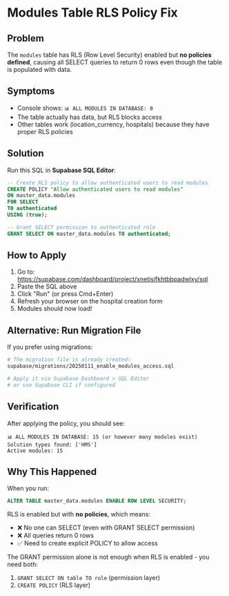 # Modules Table RLS Policy Fix

## Problem

The `modules` table has RLS (Row Level Security) enabled but **no policies defined**, causing all SELECT queries to return 0 rows even though the table is populated with data.

## Symptoms

- Console shows: `📊 ALL MODULES IN DATABASE: 0`
- The table actually has data, but RLS blocks access
- Other tables work (location_currency, hospitals) because they have proper RLS policies

## Solution

Run this SQL in **Supabase SQL Editor**:

```sql
-- Create RLS policy to allow authenticated users to read modules
CREATE POLICY "Allow authenticated users to read modules"
ON master_data.modules
FOR SELECT
TO authenticated
USING (true);

-- Grant SELECT permission to authenticated role
GRANT SELECT ON master_data.modules TO authenticated;
```

## How to Apply

1. Go to: https://supabase.com/dashboard/project/xnetjsifkhtbbpadwlxy/sql
2. Paste the SQL above
3. Click "Run" (or press Cmd+Enter)
4. Refresh your browser on the hospital creation form
5. Modules should now load!

## Alternative: Run Migration File

If you prefer using migrations:

```bash
# The migration file is already created:
supabase/migrations/20250111_enable_modules_access.sql

# Apply it via Supabase Dashboard > SQL Editor
# or use Supabase CLI if configured
```

## Verification

After applying the policy, you should see:

```
📊 ALL MODULES IN DATABASE: 15 (or however many modules exist)
Solution types found: ['HMS']
Active modules: 15
```

## Why This Happened

When you run:

```sql
ALTER TABLE master_data.modules ENABLE ROW LEVEL SECURITY;
```

RLS is enabled but with **no policies**, which means:

- ❌ No one can SELECT (even with GRANT SELECT permission)
- ❌ All queries return 0 rows
- ✅ Need to create explicit POLICY to allow access

The GRANT permission alone is not enough when RLS is enabled - you need both:

1. `GRANT SELECT ON table TO role` (permission layer)
2. `CREATE POLICY` (RLS layer)
